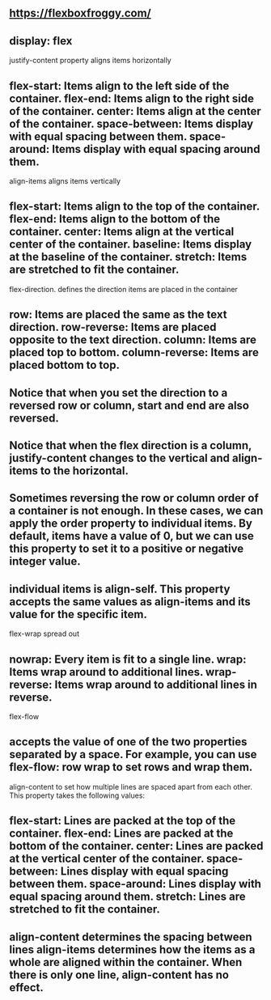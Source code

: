 https://flexboxfroggy.com/
---
display: flex
---
justify-content property
aligns items horizontally

flex-start: Items align to the left side of the container.
flex-end: Items align to the right side of the container.
center: Items align at the center of the container.
space-between: Items display with equal spacing between them.
space-around: Items display with equal spacing around them.
---
align-items 
aligns items vertically

flex-start: Items align to the top of the container.
flex-end: Items align to the bottom of the container.
center: Items align at the vertical center of the container.
baseline: Items display at the baseline of the container.
stretch: Items are stretched to fit the container.
---
flex-direction.
defines the direction items are placed in the container

row: Items are placed the same as the text direction.
row-reverse: Items are placed opposite to the text direction.
column: Items are placed top to bottom.
column-reverse: Items are placed bottom to top.
---
Notice that when you set the direction to a reversed row or column, start and end are also reversed.
---
Notice that when the flex direction is a column, justify-content changes to the vertical and align-items to the horizontal.
---
Sometimes reversing the row or column order of a container is not enough. In these cases, we can apply the order property to individual items. By default, items have a value of 0, but we can use this property to set it to a positive or negative integer value.
--
individual items is align-self. This property accepts the same values as align-items and its value for the specific item.
--
flex-wrap
spread out

nowrap: Every item is fit to a single line.
wrap: Items wrap around to additional lines.
wrap-reverse: Items wrap around to additional lines in reverse.
---
flex-flow

accepts the value of one of the two properties separated by a space.
For example, you can use flex-flow: row wrap to set rows and wrap them.
---
align-content to set how multiple lines are spaced apart from each other. This property takes the following values:

flex-start: Lines are packed at the top of the container.
flex-end: Lines are packed at the bottom of the container.
center: Lines are packed at the vertical center of the container.
space-between: Lines display with equal spacing between them.
space-around: Lines display with equal spacing around them.
stretch: Lines are stretched to fit the container.
---
align-content determines the spacing between lines
align-items determines how the items as a whole are aligned within the container. 
When there is only one line, align-content has no effect.
---
